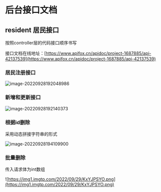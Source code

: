 # 后台接口文档



## resident 居民接口

按照controller层的代码接口顺序书写

接口文档在线地址：[https://www.apifox.cn/apidoc/project-1687885/api-42137539](https://www.apifox.cn/apidoc/project-1687885/api-42137539)

### 居民注册接口

![image-20220928192048986](https://img1.imgtp.com/2022/09/29/f26PzSM4.png)

### 新增和更新接口

![image-20220928192140373](https://img1.imgtp.com/2022/09/29/revsqNRt.png)

### 根据id删除

采用动态拼接字符串的形式

![image-20220928194109900](https://img1.imgtp.com/2022/09/29/SyFNJKMv.png)





### 批量删除

传入请求体为int数组

![https://img1.imgtp.com/2022/09/29/KxYJPSYO.png](https://img1.imgtp.com/2022/09/29/KxYJPSYO.png)